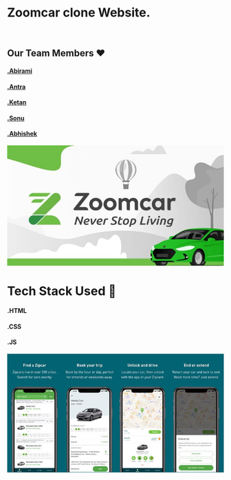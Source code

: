 <h1>Zoomcar clone Website.</h1><br/>
<h2>Our Team Members ❤️</h2>
<h4><a href="https://github.com/Abiramirajasekar" >.Abirami </a></h4>
<h4><a href="https://github.com/Antara12345" >.Antra </a></h4>
<h4><a href="https://github.com/KSrivastawa" >.Ketan </a></h4>
<h4><a href="https://github.com/sonuprasad66" >.Sonu  </a></h4>
<h4><a href="https://github.com/aBHI05112002Hacked404" >.Abhishek </a></h4>

<img src="https://github.com/Abiramirajasekar/Abiramirajasekar.github.io/blob/master/src/components/Projects/Project-2/Zoom1.jpg?raw=true" alt=""/>
<br/>
<h1>Tech Stack Used 🔧</h1>
<h4>.HTML</h4>
<h4>.CSS</h4>
<h4>.JS</h4>
<img src="https://github.com/Abiramirajasekar/Abiramirajasekar.github.io/blob/master/src/components/Projects/Project-2/Zoom3.jpg?raw=true" alt=""/>
